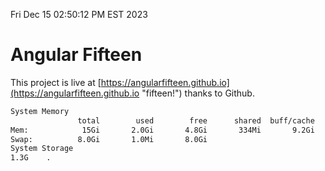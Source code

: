 Fri Dec 15 02:50:12 PM EST 2023

# Angular Fifteen


This project is live at [https://angularfifteen.github.io](https://angularfifteen.github.io "fifteen!") thanks to Github.

```bash
System Memory
               total        used        free      shared  buff/cache   available
Mem:            15Gi       2.0Gi       4.8Gi       334Mi       9.2Gi        13Gi
Swap:          8.0Gi       1.0Mi       8.0Gi
System Storage
1.3G	.
```

